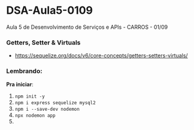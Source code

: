 # DSA-Aula5-0109
Aula 5 de Desenvolvimento de Serviços e APIs - CARROS - 01/09

### Getters, Setter & Virtuals
+ https://sequelize.org/docs/v6/core-concepts/getters-setters-virtuals/

### Lembrando:

**Pra iniciar**:
1. `` npm init -y ``
2. `` npm i express sequelize mysql2 ``
3. `` npm i --save-dev nodemon ``
4. `` npx nodemon app ``
5. 

